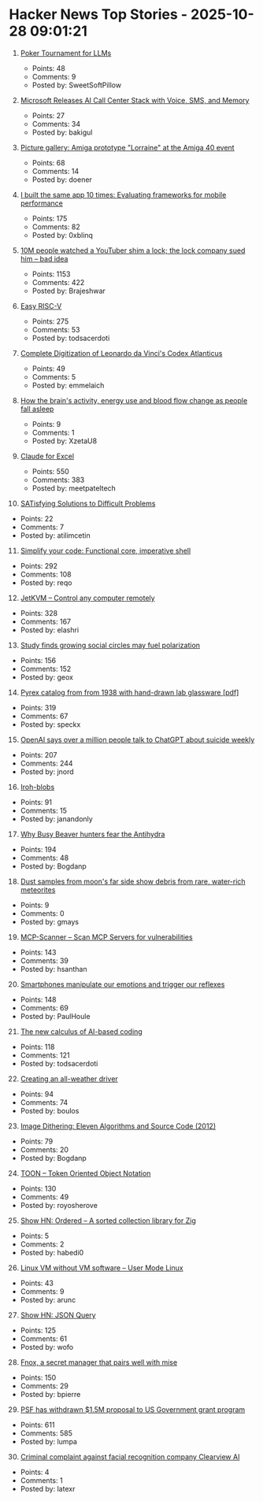 # Hacker News Top Stories - 2025-10-28 09:01:21

1. [Poker Tournament for LLMs](https://pokerbattle.ai/event)
   - Points: 48
   - Comments: 9
   - Posted by: SweetSoftPillow

2. [Microsoft Releases AI Call Center Stack with Voice, SMS, and Memory](https://github.com/microsoft/call-center-ai)
   - Points: 27
   - Comments: 34
   - Posted by: bakigul

3. [Picture gallery: Amiga prototype "Lorraine" at the Amiga 40 event](https://www.amiga-news.de/en/news/AN-2025-10-00110-EN.html)
   - Points: 68
   - Comments: 14
   - Posted by: doener

4. [I built the same app 10 times: Evaluating frameworks for mobile performance](https://www.lorenstew.art/blog/10-kanban-boards/)
   - Points: 175
   - Comments: 82
   - Posted by: 0xblinq

5. [10M people watched a YouTuber shim a lock; the lock company sued him – bad idea](https://arstechnica.com/tech-policy/2025/10/suing-a-popular-youtuber-who-shimmed-a-130-lock-what-could-possibly-go-wrong/)
   - Points: 1153
   - Comments: 422
   - Posted by: Brajeshwar

6. [Easy RISC-V](https://dramforever.github.io/easyriscv/)
   - Points: 275
   - Comments: 53
   - Posted by: todsacerdoti

7. [Complete Digitization of Leonardo da Vinci's Codex Atlanticus](https://www.openculture.com/2025/10/digitization-of-leonardo-da-vincis-codex-atlanticus.html)
   - Points: 49
   - Comments: 5
   - Posted by: emmelaich

8. [How the brain's activity, energy use and blood flow change as people fall asleep](https://www.massgeneralbrigham.org/en/about/newsroom/press-releases/research-shows-coordinated-shift-in-brain-activity-while-asleep)
   - Points: 9
   - Comments: 1
   - Posted by: XzetaU8

9. [Claude for Excel](https://www.claude.com/claude-for-excel)
   - Points: 550
   - Comments: 383
   - Posted by: meetpateltech

10. [SATisfying Solutions to Difficult Problems](https://vaibhavsagar.com/blog/2025/10/22/satisfying-solutions/)
   - Points: 22
   - Comments: 7
   - Posted by: atilimcetin

11. [Simplify your code: Functional core, imperative shell](https://testing.googleblog.com/2025/10/simplify-your-code-functional-core.html)
   - Points: 292
   - Comments: 108
   - Posted by: reqo

12. [JetKVM – Control any computer remotely](https://jetkvm.com/)
   - Points: 328
   - Comments: 167
   - Posted by: elashri

13. [Study finds growing social circles may fuel polarization](https://phys.org/news/2025-10-friends-division-social-circles-fuel.html)
   - Points: 156
   - Comments: 152
   - Posted by: geox

14. [Pyrex catalog from from 1938 with hand-drawn lab glassware [pdf]](https://exhibitdb.cmog.org/opacimages/Images/Pyrex/Rakow_1000132877.pdf)
   - Points: 319
   - Comments: 67
   - Posted by: speckx

15. [OpenAI says over a million people talk to ChatGPT about suicide weekly](https://techcrunch.com/2025/10/27/openai-says-over-a-million-people-talk-to-chatgpt-about-suicide-weekly/)
   - Points: 207
   - Comments: 244
   - Posted by: jnord

16. [Iroh-blobs](https://www.iroh.computer/blog/iroh-blobs-0-95-new-features)
   - Points: 91
   - Comments: 15
   - Posted by: janandonly

17. [Why Busy Beaver hunters fear the Antihydra](https://benbrubaker.com/why-busy-beaver-hunters-fear-the-antihydra/)
   - Points: 194
   - Comments: 48
   - Posted by: Bogdanp

18. [Dust samples from moon's far side show debris from rare, water-rich meteorites](https://www.sciencealert.com/china-brought-something-unexpected-back-from-the-far-side-of-the-moon)
   - Points: 9
   - Comments: 0
   - Posted by: gmays

19. [MCP-Scanner – Scan MCP Servers for vulnerabilities](https://github.com/cisco-ai-defense/mcp-scanner)
   - Points: 143
   - Comments: 39
   - Posted by: hsanthan

20. [Smartphones manipulate our emotions and trigger our reflexes](https://theconversation.com/smartphones-manipulate-our-emotions-and-trigger-our-reflexes-no-wonder-were-addicted-265014)
   - Points: 148
   - Comments: 69
   - Posted by: PaulHoule

21. [The new calculus of AI-based coding](https://blog.joemag.dev/2025/10/the-new-calculus-of-ai-based-coding.html)
   - Points: 118
   - Comments: 121
   - Posted by: todsacerdoti

22. [Creating an all-weather driver](https://waymo.com/blog/2025/10/creating-an-all-weather-driver)
   - Points: 94
   - Comments: 74
   - Posted by: boulos

23. [Image Dithering: Eleven Algorithms and Source Code (2012)](https://tannerhelland.com/2012/12/28/dithering-eleven-algorithms-source-code.html)
   - Points: 79
   - Comments: 20
   - Posted by: Bogdanp

24. [TOON – Token Oriented Object Notation](https://github.com/johannschopplich/toon)
   - Points: 130
   - Comments: 49
   - Posted by: royosherove

25. [Show HN: Ordered – A sorted collection library for Zig](undefined)
   - Points: 5
   - Comments: 2
   - Posted by: habedi0

26. [Linux VM without VM software – User Mode Linux](https://popovicu.com/posts/linux-vm-without-vm-software-user-mode/)
   - Points: 43
   - Comments: 9
   - Posted by: arunc

27. [Show HN: JSON Query](https://jsonquerylang.org/)
   - Points: 125
   - Comments: 61
   - Posted by: wofo

28. [Fnox, a secret manager that pairs well with mise](https://github.com/jdx/mise/discussions/6779)
   - Points: 150
   - Comments: 29
   - Posted by: bpierre

29. [PSF has withdrawn $1.5M proposal to US Government grant program](https://pyfound.blogspot.com/2025/10/NSF-funding-statement.html)
   - Points: 611
   - Comments: 585
   - Posted by: lumpa

30. [Criminal complaint against facial recognition company Clearview AI](https://noyb.eu/en/criminal-complaint-against-facial-recognition-company-clearview-ai)
   - Points: 4
   - Comments: 1
   - Posted by: latexr

